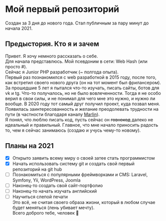 # Мой первый репозиторий
Создан за 3 дня до нового года. Стал публичным за пару минут до начала 2021.

## Предыстория. Кто я и зачем
Привет. Я хочу немного рассказать о себе.   
Для начала представлюсь. Мой псевдоним в сети: Web Hash (или просто #).  
Сейчас я Junior PHP разработчик (~ полгода опыта).    
Первый раз познакомился с web разработкой в 2015 году, после того, как встретил своего нового друга (он на тот момент был фрилансером). За прошедшие 5 лет я пытался что-то изучать, писать сайты, ботов для vk и tg. Что-то получалось, но не было вовлеченности. Тогда я не особо верил в свои силы, и не понимал для чего мне это нужно, и нужно ли вообще. В 2020 году тот самый друг получил проект, куда позвал меня. Появилась заинтересованность и желание преодолевать трудности на пути (в частности благодаря каналу [Marlin](https://www.youtube.com/user/ToBeCloser007)).    
Я понял, что люблю писать код, пусть сейчас он ~~говнокод~~ далеко не идеальный и правильный. Главное, что мне начало приносить радость то, чем я сейчас занимаюсь (создаю и учусь чему-то новому).

## Планы на 2021
- [X] Открыто заявить всему миру о своей затее стать программистом    
- [X] Начать использовать систему git и создать свой первый репозиторий на git hub
- [ ] Познакомиться с популярными фреймворками и CMS: Laravel, Symfony, Yii, WordPress, Joomla    
- [ ] Наконец-то создать свой сайт-портфолио    
- [ ] Наконец-то начать изучать английский    
- [ ] Научиться слепой печати    
Это всё, не считая своего образа жизни, который в любом случае будет меняться (лень убивает мечту).    
Всего доброго тебе, человек 🖤
